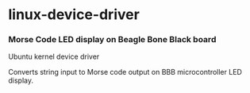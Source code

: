 # linux-device-driver
### Morse Code LED display on Beagle Bone Black board

Ubuntu kernel device driver 

Converts string input to Morse code output on BBB microcontroller LED display. 

